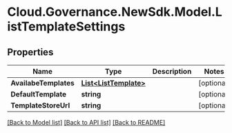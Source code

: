 # Cloud.Governance.NewSdk.Model.ListTemplateSettings
## Properties

Name | Type | Description | Notes
------------ | ------------- | ------------- | -------------
**AvailabeTemplates** | [**List&lt;ListTemplate&gt;**](ListTemplate.md) |  | [optional] 
**DefaultTemplate** | **string** |  | [optional] 
**TemplateStoreUrl** | **string** |  | [optional] 

[[Back to Model list]](../README.md#documentation-for-models) [[Back to API list]](../README.md#documentation-for-api-endpoints) [[Back to README]](../README.md)

